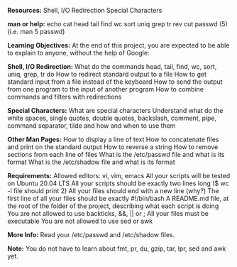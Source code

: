**Resources:**
Shell, I/O Redirection
Special Characters

**man or help:**
echo
cat
head
tail
find
wc
sort
uniq
grep
tr
rev
cut
passwd (5) (i.e. man 5 passwd)

**Learning Objectives:**
At the end of this project, you are expected to be able to explain to anyone, without the help of Google:

**Shell, I/O Redirection:**
What do the commands head, tail, find, wc, sort, uniq, grep, tr do
How to redirect standard output to a file
How to get standard input from a file instead of the keyboard
How to send the output from one program to the input of another program
How to combine commands and filters with redirections

**Special Characters:**
What are special characters
Understand what do the white spaces, single quotes, double quotes, backslash, comment, pipe, command separator, tilde and how and when to use them

**Other Man Pages:**
How to display a line of text
How to concatenate files and print on the standard output
How to reverse a string
How to remove sections from each line of files
What is the /etc/passwd file and what is its format
What is the /etc/shadow file and what is its format

**Requirements:**
Allowed editors: vi, vim, emacs
All your scripts will be tested on Ubuntu 20.04 LTS
All your scripts should be exactly two lines long ($ wc -l file should print 2)
All your files should end with a new line (why?)
The first line of all your files should be exactly #!/bin/bash
A README.md file, at the root of the folder of the project, describing what each script is doing
You are not allowed to use backticks, &&, || or ;
All your files must be executable
You are not allowed to use sed or awk

**More Info:**
Read your /etc/passwd and /etc/shadow files.

**Note:** You do not have to learn about fmt, pr, du, gzip, tar, lpr, sed and awk yet.
